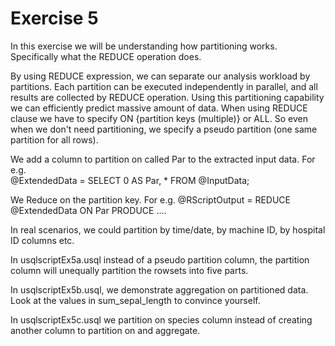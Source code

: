 # Exercise 5
In this exercise we will be understanding how partitioning works. Specifically what the REDUCE operation does.

By using REDUCE expression, we can separate our analysis workload by partitions. Each partition can be executed independently in parallel, and all results are collected by REDUCE operation. Using this partitioning capability we can efficiently predict massive amount of data. When using REDUCE clause we have to specify ON {partition keys (multiple)} or ALL. So even when we don't need partitioning, we specify a pseudo partition (one same partition for all rows). 

We add a column to partition on called Par to the extracted input data. For e.g.   
@ExtendedData = SELECT 0 AS Par, * FROM @InputData;

We Reduce on the partition key. For e.g.
@RScriptOutput = REDUCE @ExtendedData ON Par
PRODUCE ....

In real scenarios, we could partition by time/date, by machine ID, by hospital ID columns etc.

In usqlscriptEx5a.usql instead of a pseudo partition column, the partition column will unequally partition the rowsets into five parts.

In usqlscriptEx5b.usql, we demonstrate aggregation on partitioned data. Look at the values in sum_sepal_length to convince yourself.

In usqlscriptEx5c.usql we partition on species column instead of creating another column to partition on and aggregate.





